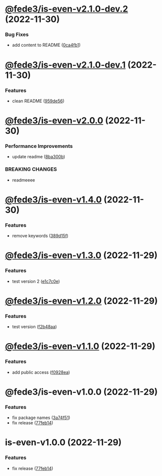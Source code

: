 # [@fede3/is-even-v2.1.0-dev.2](https://github.com/fedeaviles/workspace-sample/compare/@fede3/is-even-v2.1.0-dev.1...@fede3/is-even-v2.1.0-dev.2) (2022-11-30)


### Bug Fixes

* add content to README ([0ca4fb1](https://github.com/fedeaviles/workspace-sample/commit/0ca4fb1bb017e698931ef20e9e4e5ff46828d558))

# [@fede3/is-even-v2.1.0-dev.1](https://github.com/fedeaviles/workspace-sample/compare/@fede3/is-even-v2.0.0...@fede3/is-even-v2.1.0-dev.1) (2022-11-30)


### Features

* clean README ([959de56](https://github.com/fedeaviles/workspace-sample/commit/959de56231620687e8339509f41f3d24078e549b))

# [@fede3/is-even-v2.0.0](https://github.com/fedeaviles/workspace-sample/compare/@fede3/is-even-v1.4.0...@fede3/is-even-v2.0.0) (2022-11-30)


### Performance Improvements

* update readme ([8ba300b](https://github.com/fedeaviles/workspace-sample/commit/8ba300b99e1a2bffe77ba8c7785309f19cb1ef8f))


### BREAKING CHANGES

* readmeeee

# [@fede3/is-even-v1.4.0](https://github.com/fedeaviles/workspace-sample/compare/@fede3/is-even-v1.3.0...@fede3/is-even-v1.4.0) (2022-11-30)


### Features

* remove keywords ([389d15f](https://github.com/fedeaviles/workspace-sample/commit/389d15fc30526cdc4aa5ec071ccabece6b995fbc))

# [@fede3/is-even-v1.3.0](https://github.com/fedeaviles/workspace-sample/compare/@fede3/is-even-v1.2.0...@fede3/is-even-v1.3.0) (2022-11-29)


### Features

* test version 2 ([e1c7c0e](https://github.com/fedeaviles/workspace-sample/commit/e1c7c0e615b2be26aa581267608f27d9694b675a))

# [@fede3/is-even-v1.2.0](https://github.com/fedeaviles/workspace-sample/compare/@fede3/is-even-v1.1.0...@fede3/is-even-v1.2.0) (2022-11-29)


### Features

* test version ([f2b48aa](https://github.com/fedeaviles/workspace-sample/commit/f2b48aa1a70ea112f66b707cead3db5cd0c93c9d))

# [@fede3/is-even-v1.1.0](https://github.com/fedeaviles/workspace-sample/compare/@fede3/is-even-v1.0.0...@fede3/is-even-v1.1.0) (2022-11-29)


### Features

* add public access ([f0928ea](https://github.com/fedeaviles/workspace-sample/commit/f0928ea340d76d4f101783cd1abf2550c3e781a5))

# @fede3/is-even-v1.0.0 (2022-11-29)


### Features

* fix package names ([3a74f51](https://github.com/fedeaviles/workspace-sample/commit/3a74f518cbc8c34c0e13780128d52eb8a802e285))
* fix release ([77feb14](https://github.com/fedeaviles/workspace-sample/commit/77feb147d19c0331ab9ba65b3941add66f6aa7c6))

# is-even-v1.0.0 (2022-11-29)


### Features

* fix release ([77feb14](https://github.com/fedeaviles/workspace-sample/commit/77feb147d19c0331ab9ba65b3941add66f6aa7c6))
